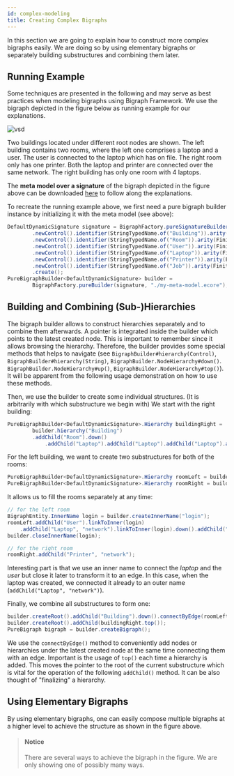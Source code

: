 ```yaml
---
id: complex-modeling
title: Creating Complex Bigraphs
---
```


In this section we are going to explain how to construct more complex bigraphs
easily.
We are doing so by using elementary bigraphs or separately building substructures
and combining them later.

## Running Example
Some techniques are presented in the following and may serve as best
practices when modeling bigraphs using Bigraph Framework. We use the
bigraph depicted in the figure below as running example for our explanations.

![vsd](assets/complex-bigraph-model.png)

Two buildings located under different root nodes are shown. The left building
contains two rooms, where the left one comprises a laptop and a user. The user
is connected to the laptop which has on file. The right room only has one printer.
Both the laptop and printer are connected over the same network.
The right building has only one room with 4 laptops.

The **meta model over a signature** of the bigraph depicted in the figure above
can be downloaded [here](assets/my-meta-model.ecore) to follow along the explanations.

To recreate the running example above, we first need a pure bigraph builder
instance by initializing it with the meta model (see above):
```java
DefaultDynamicSignature signature = BigraphFactory.pureSignatureBuilder()
        .newControl().identifier(StringTypedName.of("Building")).arity(FiniteOrdinal.ofInteger(0)).assign()
        .newControl().identifier(StringTypedName.of("Room")).arity(FiniteOrdinal.ofInteger(1)).assign()
        .newControl().identifier(StringTypedName.of("User")).arity(FiniteOrdinal.ofInteger(1)).assign()
        .newControl().identifier(StringTypedName.of("Laptop")).arity(FiniteOrdinal.ofInteger(2)).assign()
        .newControl().identifier(StringTypedName.of("Printer")).arity(FiniteOrdinal.ofInteger(1)).assign()
        .newControl().identifier(StringTypedName.of("Job")).arity(FiniteOrdinal.ofInteger(1)).assign()
        .create();
PureBigraphBuilder<DefaultDynamicSignature> builder =
        BigraphFactory.pureBuilder(signature, "./my-meta-model.ecore");
```

## Building and Combining (Sub-)Hierarchies

The bigraph builder allows to construct hierarchies separately and to
combine them afterwards.
A pointer is integrated inside the builder which points to the latest created
node. This is important to remember since it allows browsing
the hierarchy. Therefore, the builder provides some special methods that
helps to navigate (see `BigraphBuilder#hierarchy(Control)`, `BigraphBuilder#hierarchy(String)`,
`BigraphBuilder.NodeHierarchy#down()`. `BigraphBuilder.NodeHierarchy#up()`,
`BigraphBuilder.NodeHierarchy#top()`). It will be apparent from the following
usage demonstration on how to use these methods.



Then, we use the builder to create some individual structures.
(It is arbitrarily with which substructure we begin with)
We start with the right building:
```java
PureBigraphBuilder<DefaultDynamicSignature>.Hierarchy buildingRight =
        builder.hierarchy("Building")
        .addChild("Room").down()
            .addChild("Laptop").addChild("Laptop").addChild("Laptop").addChild("Laptop");
```

For the left building, we want to create two substructures for both of the rooms:
```java
PureBigraphBuilder<DefaultDynamicSignature>.Hierarchy roomLeft = builder.hierarchy("Room");
PureBigraphBuilder<DefaultDynamicSignature>.Hierarchy roomRight = builder.hierarchy("Room");
```
It allows us to fill the rooms separately at any time:
```java
// for the left room
BigraphEntity.InnerName login = builder.createInnerName("login");
roomLeft.addChild("User").linkToInner(login)
    .addChild("Laptop", "network").linkToInner(login).down().addChild("Job");
builder.closeInnerName(login);

// for the right room
roomRight.addChild("Printer", "network");
```

Interesting part is that we use an inner name to connect the _laptop_ and
the _user_ but close it later to transform it to an edge. In this case, when
the laptop was created, we connected it already to an outer name (`addChild("Laptop", "network")`).

Finally, we combine all substructures to form one:
```java
builder.createRoot().addChild("Building").down().connectByEdge(roomLeft.top(), roomRight.top());
builder.createRoot().addChild(buildingRight.top());
PureBigraph bigraph = builder.createBigraph();
```
We use the `connectByEdge()` method to conveniently add nodes or hierarchies under
the latest created node at the same time connecting them with an edge.
Important is the usage of `top()` each time a hierarchy is added.
This moves the pointer to the root of the current substructure which is vital
for the operation of the following `addChild()` method. It can be also thought
of "finalizing" a hierarchy.

## Using Elementary Bigraphs

By using elementary bigraphs, one can easily compose multiple bigraphs at
a higher level to achieve the structure as shown in the figure above.

> #### Notice
> There are several ways to achieve the bigraph in the figure. We are only
> showing one of possibly many ways.